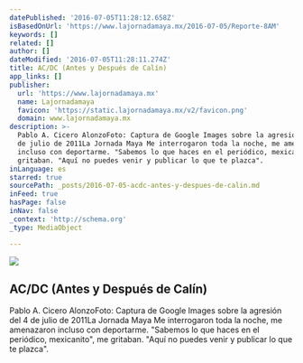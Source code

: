 ```yaml
---
datePublished: '2016-07-05T11:28:12.658Z'
isBasedOnUrl: 'https://www.lajornadamaya.mx/2016-07-05/Reporte-8AM'
keywords: []
related: []
author: []
dateModified: '2016-07-05T11:28:11.274Z'
title: AC/DC (Antes y Después de Calín)
app_links: []
publisher:
  url: 'https://www.lajornadamaya.mx'
  name: Lajornadamaya
  favicon: 'https://static.lajornadamaya.mx/v2/favicon.png'
  domain: www.lajornadamaya.mx
description: >-
  Pablo A. Cicero AlonzoFoto: Captura de Google Images sobre la agresión del 4
  de julio de 2011La Jornada Maya Me interrogaron toda la noche, me amenazaron
  incluso con deportarme. "Sabemos lo que haces en el periódico, mexicanito", me
  gritaban. "Aquí no puedes venir y publicar lo que te plazca".
inLanguage: es
starred: true
sourcePath: _posts/2016-07-05-acdc-antes-y-despues-de-calin.md
inFeed: true
hasPage: false
inNav: false
_context: 'http://schema.org'
_type: MediaObject

---
```

<article style=""><img src="https://img.lajornadamaya.mx/32/ni46t68t4itv_640-414-cover" /><h1>AC/DC (Antes y Después de Calín)</h1><p>Pablo A. Cicero AlonzoFoto: Captura de Google Images sobre la agresión del 4 de julio de 2011La Jornada Maya Me interrogaron toda la noche, me amenazaron incluso con deportarme. "Sabemos lo que haces en el periódico, mexicanito", me gritaban. "Aquí no puedes venir y publicar lo que te plazca".</p></article>